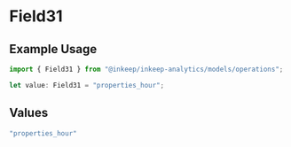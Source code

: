# Field31

## Example Usage

```typescript
import { Field31 } from "@inkeep/inkeep-analytics/models/operations";

let value: Field31 = "properties_hour";
```

## Values

```typescript
"properties_hour"
```